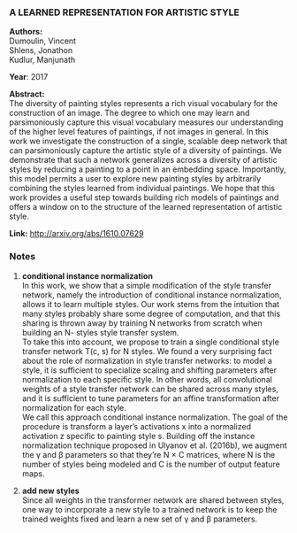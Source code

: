 ### A LEARNED REPRESENTATION FOR ARTISTIC STYLE 
**Authors:**    
Dumoulin, Vincent   
Shlens, Jonathon    
Kudlur, Manjunath   

**Year**: 2017  
  
**Abstract:**  
The diversity of painting styles represents a rich visual vocabulary for the construction of an image. The degree to which one may learn and parsimoniously capture this visual vocabulary measures our understanding of the higher level features of paintings, if not images in general. In this work we investigate the construction of a single, scalable deep network that can parsimoniously capture the artistic style of a diversity of paintings. We demonstrate that such a network generalizes across a diversity of artistic styles by reducing a painting to a point in an embedding space. Importantly, this model permits a user to explore new painting styles by arbitrarily combining the styles learned from individual paintings. We hope that this work provides a useful step towards building rich models of paintings and offers a window on to the structure of the learned representation of artistic style.  

**Link:** http://arxiv.org/abs/1610.07629   

### Notes
1. **conditional instance normalization**   
In this work, we show that a simple modification of the style transfer network, namely the introduction of conditional instance normalization, allows it to learn multiple styles. Our work stems from the intuition that many styles probably share some degree of computation, and that this sharing is thrown away by training N networks from scratch when building an N- styles style transfer system.   
To take this into account, we propose to train a single conditional style transfer network T(c, s) for N styles. We found a very surprising fact about the role of normalization in style transfer networks: to model a style, it is sufficient to specialize scaling and shifting parameters after normalization to each specific style. In other words, all convolutional weights of a style transfer network can be shared across many styles, and it is sufficient to tune parameters for an affine transformation after normalization for each style.    
We call this approach conditional instance normalization. The goal of the procedure is transform a layer’s activations x into a normalized activation z specific to painting style s. Building off the instance normalization technique proposed in Ulyanov et al. (2016b), we augment the γ and β parameters so that they’re N × C matrices, where N is the number of styles being modeled and C is the number of output feature maps.   

2. **add new styles**   
Since all weights in the transformer network are shared between styles, one way to incorporate a new style to a trained network is to keep the trained weights fixed and learn a new set of γ and β parameters. 
